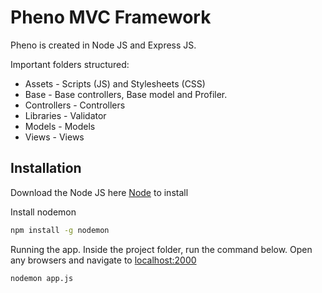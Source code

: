 # Pheno MVC Framework

Pheno is created in Node JS and Express JS.

Important folders structured:
* Assets - Scripts (JS) and Stylesheets (CSS)
* Base - Base controllers, Base model and Profiler.
* Controllers - Controllers
* Libraries - Validator
* Models - Models
* Views - Views

## Installation

Download the Node JS here [Node](https://nodejs.org/en/download/) to install

Install nodemon
```bash
npm install -g nodemon
```
Running the app. Inside the project folder, run the command below. Open any browsers and navigate to <localhost:2000>
```bash
nodemon app.js
```
